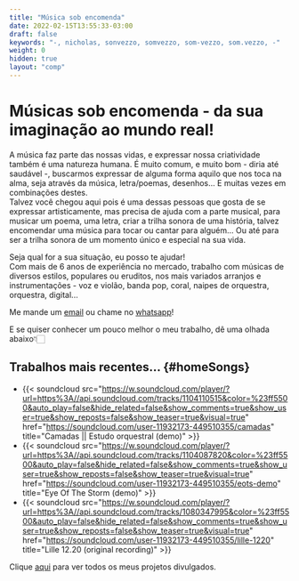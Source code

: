 ```yaml
---
title: "Música sob encomenda"
date: 2022-02-15T13:55:33-03:00
draft: false
keywords: "-, nicholas, sonvezzo, somvezzo, som-vezzo, som.vezzo, -"
weight: 0
hidden: true
layout: "comp"
---
```

# Músicas sob encomenda - da sua imaginação ao mundo real!

A música faz parte das nossas vidas, e expressar nossa criatividade também é uma natureza humana. É muito comum, e muito bom - diria até saudável -, buscarmos expressar de alguma forma aquilo que nos toca na alma, seja através da música, letra/poemas, desenhos... E muitas vezes em combinações destes.  
Talvez você chegou aqui pois é uma dessas pessoas que gosta de se expressar artisticamente, mas precisa de ajuda com a parte musical, para musicar um poema, uma letra, criar a trilha sonora de uma história, talvez encomendar uma música para tocar ou cantar para alguém... Ou até para ser a trilha sonora de um momento único e especial na sua vida.

Seja qual for a sua situação, eu posso te ajudar!  
Com mais de 6 anos de experiência no mercado, trabalho com músicas de diversos estilos, populares ou eruditos, nos mais variados arranjos e instrumentações - voz e violão, banda pop, coral, naipes de orquestra, orquestra, digital...

Me mande um [email](mailto:nicholas@som-vezzo.me) ou chame no [whatsapp](https://wa.me/5519997847574)!

E se quiser conhecer um pouco melhor o meu trabalho, dê uma olhada abaixo👇🏻

## Trabalhos mais recentes... {#homeSongs}

- {{< soundcloud src="https://w.soundcloud.com/player/?url=https%3A//api.soundcloud.com/tracks/1104110515&color=%23ff5500&auto_play=false&hide_related=false&show_comments=true&show_user=true&show_reposts=false&show_teaser=true&visual=true" href="https://soundcloud.com/user-11932173-449510355/camadas" title="Camadas || Estudo orquestral (demo)" >}}
- {{< soundcloud src="https://w.soundcloud.com/player/?url=https%3A//api.soundcloud.com/tracks/1104087820&color=%23ff5500&auto_play=false&hide_related=false&show_comments=true&show_user=true&show_reposts=false&show_teaser=true&visual=true" href="https://soundcloud.com/user-11932173-449510355/eots-demo" title="Eye Of The Storm (demo)" >}}
- {{< soundcloud src="https://w.soundcloud.com/player/?url=https%3A//api.soundcloud.com/tracks/1080347995&color=%23ff5500&auto_play=false&hide_related=false&show_comments=true&show_user=true&show_reposts=false&show_teaser=true&visual=true" href="https://soundcloud.com/user-11932173-449510355/lille-1220" title="Lille 12.20 (original recording)" >}}

<p>Clique <a href="https://soundcloud.com/user-11932173-449510355" target="_blank">aqui</a> para ver todos os meus projetos divulgados.</p>